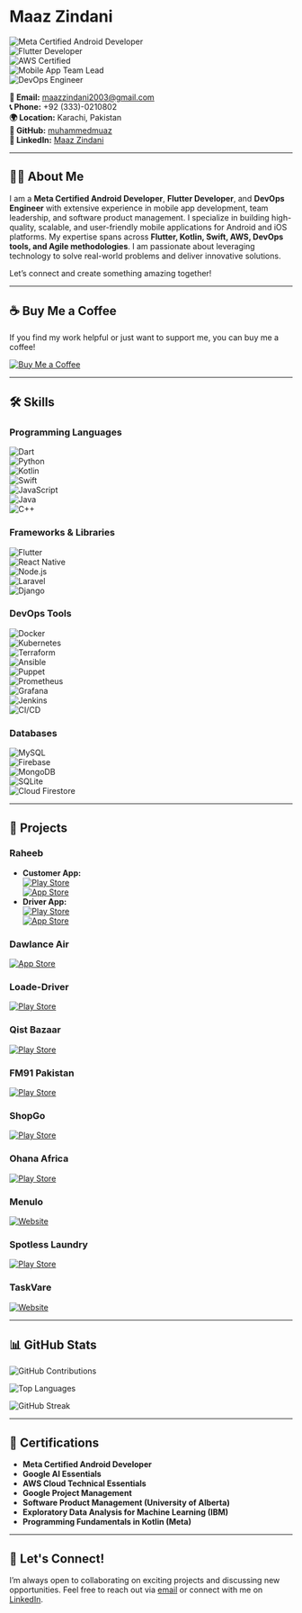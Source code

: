 # **Maaz Zindani**  
![Meta Certified Android Developer](https://img.shields.io/badge/Meta-Certified_Android_Developer-blue)  
![Flutter Developer](https://img.shields.io/badge/Flutter-Expert-02569B)  
![AWS Certified](https://img.shields.io/badge/AWS-Certified-FF9900)  
![Mobile App Team Lead](https://img.shields.io/badge/Team_Lead-Experienced-success)  
![DevOps Engineer](https://img.shields.io/badge/DevOps-Expert-critical)  

**📧 Email:** [maazzindani2003@gmail.com](mailto:maazzindani2003@gmail.com)  
**📞 Phone:** +92 (333)-0210802  
**🌍 Location:** Karachi, Pakistan  
**🔗 GitHub:** [muhammedmuaz](https://github.com/muhammedmuaz)  
**🔗 LinkedIn:** [Maaz Zindani](https://www.linkedin.com/in/maazzindani/)  

---

## **👨‍💻 About Me**  
I am a **Meta Certified Android Developer**, **Flutter Developer**, and **DevOps Engineer** with extensive experience in mobile app development, team leadership, and software product management. I specialize in building high-quality, scalable, and user-friendly mobile applications for Android and iOS platforms. My expertise spans across **Flutter, Kotlin, Swift, AWS, DevOps tools, and Agile methodologies**. I am passionate about leveraging technology to solve real-world problems and deliver innovative solutions. 

Let’s connect and create something amazing together!  

---

## **☕ Buy Me a Coffee**  
If you find my work helpful or just want to support me, you can buy me a coffee!  

[![Buy Me a Coffee](https://img.shields.io/badge/Buy_Me_a_Coffee-FFDD00?logo=buy-me-a-coffee&logoColor=black)](https://www.buymeacoffee.com/maazzindani)  

---

## **🛠️ Skills**  

### **Programming Languages**  
![Dart](https://img.shields.io/badge/Dart-0175C2?logo=dart&logoColor=white)  
![Python](https://img.shields.io/badge/Python-3776AB?logo=python&logoColor=white)  
![Kotlin](https://img.shields.io/badge/Kotlin-0095D5?logo=kotlin&logoColor=white)  
![Swift](https://img.shields.io/badge/Swift-FA7343?logo=swift&logoColor=white)  
![JavaScript](https://img.shields.io/badge/JavaScript-F7DF1E?logo=javascript&logoColor=black)  
![Java](https://img.shields.io/badge/Java-007396?logo=java&logoColor=white)  
![C++](https://img.shields.io/badge/C++-00599C?logo=c%2B%2B&logoColor=white)  

### **Frameworks & Libraries**  
![Flutter](https://img.shields.io/badge/Flutter-02569B?logo=flutter&logoColor=white)  
![React Native](https://img.shields.io/badge/React_Native-61DAFB?logo=react&logoColor=black)  
![Node.js](https://img.shields.io/badge/Node.js-339933?logo=node.js&logoColor=white)  
![Laravel](https://img.shields.io/badge/Laravel-FF2D20?logo=laravel&logoColor=white)  
![Django](https://img.shields.io/badge/Django-092E20?logo=django&logoColor=white)  

### **DevOps Tools**  
![Docker](https://img.shields.io/badge/Docker-2496ED?logo=docker&logoColor=white)  
![Kubernetes](https://img.shields.io/badge/Kubernetes-326CE5?logo=kubernetes&logoColor=white)  
![Terraform](https://img.shields.io/badge/Terraform-623CE4?logo=terraform&logoColor=white)  
![Ansible](https://img.shields.io/badge/Ansible-EE0000?logo=ansible&logoColor=white)  
![Puppet](https://img.shields.io/badge/Puppet-FFAE1A?logo=puppet&logoColor=black)  
![Prometheus](https://img.shields.io/badge/Prometheus-E6522C?logo=prometheus&logoColor=white)  
![Grafana](https://img.shields.io/badge/Grafana-F46800?logo=grafana&logoColor=white)  
![Jenkins](https://img.shields.io/badge/Jenkins-D24939?logo=jenkins&logoColor=white)  
![CI/CD](https://img.shields.io/badge/CI/CD-FF6F00?logo=circleci&logoColor=white)  

### **Databases**  
![MySQL](https://img.shields.io/badge/MySQL-4479A1?logo=mysql&logoColor=white)  
![Firebase](https://img.shields.io/badge/Firebase-FFCA28?logo=firebase&logoColor=black)  
![MongoDB](https://img.shields.io/badge/MongoDB-47A248?logo=mongodb&logoColor=white)  
![SQLite](https://img.shields.io/badge/SQLite-003B57?logo=sqlite&logoColor=white)  
![Cloud Firestore](https://img.shields.io/badge/Cloud_Firestore-FF6F00?logo=firebase&logoColor=white)  

---

## **🚀 Projects**  

### **Raheeb**  
- **Customer App:**  
  [![Play Store](https://img.shields.io/badge/Play_Store-414141?logo=google-play&logoColor=white)](https://play.google.com/store/apps/details?id=app.raheeb.customer)  
  [![App Store](https://img.shields.io/badge/App_Store-0D96F6?logo=app-store&logoColor=white)](https://apps.apple.com/gb/app/raheeb-app/id1645885068)  
- **Driver App:**  
  [![Play Store](https://img.shields.io/badge/Play_Store-414141?logo=google-play&logoColor=white)](https://play.google.com/store/apps/details?id=com.raheeb.driverapp)  
  [![App Store](https://img.shields.io/badge/App_Store-0D96F6?logo=app-store&logoColor=white)](https://apps.apple.com/gb/app/raheeb-driver/id1644921957)  

### **Dawlance Air**  
[![App Store](https://img.shields.io/badge/App_Store-0D96F6?logo=app-store&logoColor=white)](https://apps.apple.com/pk/app/dawlance-air/id1384381512)  

### **Loade-Driver**  
[![Play Store](https://img.shields.io/badge/Play_Store-414141?logo=google-play&logoColor=white)](https://play.google.com/store/apps/details?id=app.loade.driver&hl=en&gl=US)  

### **Qist Bazaar**  
[![Play Store](https://img.shields.io/badge/Play_Store-414141?logo=google-play&logoColor=white)](https://play.google.com/store/apps/details?id=com.tech.qistbazar)  

### **FM91 Pakistan**  
[![Play Store](https://img.shields.io/badge/Play_Store-414141?logo=google-play&logoColor=white)](https://play.google.com/store/apps/details?id=com.aiglobal.fm91pakistan)  

### **ShopGo**  
[![Play Store](https://img.shields.io/badge/Play_Store-414141?logo=google-play&logoColor=white)](https://play.google.com/store/apps/details?id=co.proglabs.shop_go&hl=en&gl=US)  

### **Ohana Africa**  
[![Play Store](https://img.shields.io/badge/Play_Store-414141?logo=google-play&logoColor=white)](https://play.google.com/store/apps/details?id=com.ohana.africa&hl=en&gl=US&pli=1)  

### **Menulo**  
[![Website](https://img.shields.io/badge/Website-4285F4?logo=google-chrome&logoColor=white)](https://www.menulo.de/)  

### **Spotless Laundry**  
[![Play Store](https://img.shields.io/badge/Play_Store-414141?logo=google-play&logoColor=white)](https://play.google.com/store/apps/details?id=com.spotlessapp.production&hl=en&gl=US)  

### **TaskVare**  
[![Website](https://img.shields.io/badge/Website-4285F4?logo=google-chrome&logoColor=white)](https://taskvare.com)

---

## **📊 GitHub Stats**  

![GitHub Contributions](https://github-readme-stats.vercel.app/api?username=muhammedmuaz&show_icons=true&theme=radical)  

![Top Languages](https://github-readme-stats.vercel.app/api/top-langs/?username=muhammedmuaz&layout=compact&theme=radical)  

![GitHub Streak](https://github-readme-streak-stats.herokuapp.com/?user=muhammedmuaz&theme=radical)  

---

## **📜 Certifications**  
- **Meta Certified Android Developer**  
- **Google AI Essentials**  
- **AWS Cloud Technical Essentials**  
- **Google Project Management**  
- **Software Product Management (University of Alberta)**  
- **Exploratory Data Analysis for Machine Learning (IBM)**  
- **Programming Fundamentals in Kotlin (Meta)**  

---

## **🌟 Let's Connect!**  
I’m always open to collaborating on exciting projects and discussing new opportunities. Feel free to reach out via [email](mailto:maazzindani2003@gmail.com) or connect with me on [LinkedIn](https://www.linkedin.com/in/maazzindani/).  